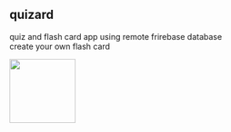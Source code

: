 <H2> quizard </H2>

quiz and flash card app using remote frirebase database<br> create your own flash card<br>

<img src="https://chi01pap002files.storage.live.com/y4mlYiCl76_ARJa52ZYZcPZP0yIhgpZxGNqxLEGrxARj7BDAktOVEuNiJe1lZbVTVZgbyofsxsJXNBsyJwEAXRTe3_UckZve89kTG4AQr0acgpQLMZV_VbOgdnX_5b8uUsUGpzljT7PGvsmo709Rc0ijKx9BfNElZF5atPiNu4DA9SRkOh42I-S4H4uEana8sr0?width=116&height=113&cropmode=none" width="116" height="113" />



